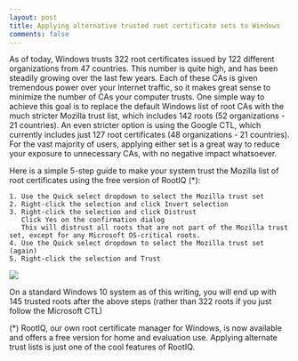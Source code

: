 ```yaml
---
layout: post
title: Applying alternative trusted root certificate sets to Windows
comments: false
---
```


As of today, Windows trusts 322 root certificates issued by 122 different organizations from 47 countries. This number is quite high, and has been steadily growing over the last few years. Each of these CAs is given tremendous power over your Internet traffic, so it makes great sense to minimize the number of CAs your computer trusts. One simple way to achieve this goal is to replace the default Windows list of root CAs with the much stricter Mozilla trust list, which includes 142 roots (52 organizations - 21 countries). An even stricter option is using the Google CTL, which currently includes just 127 root certificates (48 organizations - 21 countries). For the vast majority of users, applying either set is a great way to reduce your exposure to unnecessary CAs, with no negative impact whatsoever.

Here is a simple 5-step guide to make your system trust the Mozilla list of root certificates using the free version of RootIQ (*):

    1. Use the Quick select dropdown to select the Mozilla trust set
    2. Right-click the selection and click Invert selection
    3. Right-click the selection and click Distrust
       Click Yes on the confirmation dialog
       This will distrust all roots that are not part of the Mozilla trust set, except for any Microsoft OS-critical roots.
    4. Use the Quick select dropdown to select the Mozilla trust set (again)
    5. Right-click the selection and Trust

<IMG src=https://nsa40.casimages.com/img/2020/10/17/201017023914436079.png></IMG>

On a standard Windows 10 system as of this writing, you will end up with 145 trusted roots after the above steps (rather than 322 roots if you just follow the Microsoft CTL) 

(*) RootIQ, our own root certificate manager for Windows, is now available and offers a free version for home and evaluation use. Applying alternate trust lists is just one of the cool features of RootIQ.
